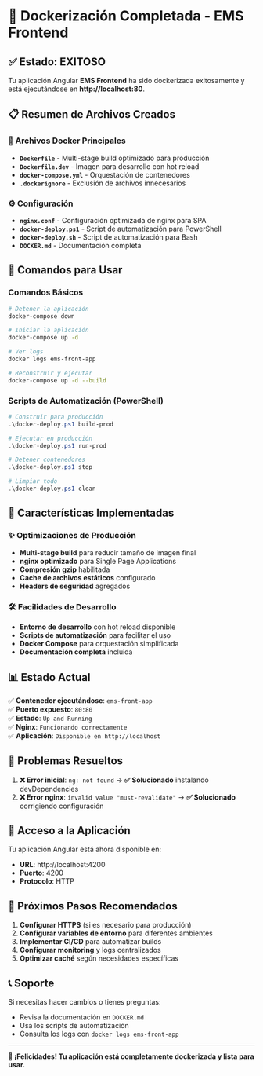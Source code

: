# 🎉 Dockerización Completada - EMS Frontend

## ✅ Estado: EXITOSO

Tu aplicación Angular **EMS Frontend** ha sido dockerizada exitosamente y está ejecutándose en **http://localhost:80**.

## 📋 Resumen de Archivos Creados

### 🐳 Archivos Docker Principales
- **`Dockerfile`** - Multi-stage build optimizado para producción
- **`Dockerfile.dev`** - Imagen para desarrollo con hot reload
- **`docker-compose.yml`** - Orquestación de contenedores
- **`.dockerignore`** - Exclusión de archivos innecesarios

### ⚙️ Configuración
- **`nginx.conf`** - Configuración optimizada de nginx para SPA
- **`docker-deploy.ps1`** - Script de automatización para PowerShell
- **`docker-deploy.sh`** - Script de automatización para Bash
- **`DOCKER.md`** - Documentación completa

## 🚀 Comandos para Usar

### Comandos Básicos
```bash
# Detener la aplicación
docker-compose down

# Iniciar la aplicación
docker-compose up -d

# Ver logs
docker logs ems-front-app

# Reconstruir y ejecutar
docker-compose up -d --build
```

### Scripts de Automatización (PowerShell)
```powershell
# Construir para producción
.\docker-deploy.ps1 build-prod

# Ejecutar en producción
.\docker-deploy.ps1 run-prod

# Detener contenedores
.\docker-deploy.ps1 stop

# Limpiar todo
.\docker-deploy.ps1 clean
```

## 🌟 Características Implementadas

### ✨ Optimizaciones de Producción
- **Multi-stage build** para reducir tamaño de imagen final
- **nginx optimizado** para Single Page Applications
- **Compresión gzip** habilitada
- **Cache de archivos estáticos** configurado
- **Headers de seguridad** agregados

### 🛠️ Facilidades de Desarrollo
- **Entorno de desarrollo** con hot reload disponible
- **Scripts de automatización** para facilitar el uso
- **Docker Compose** para orquestación simplificada
- **Documentación completa** incluida

## 📊 Estado Actual

✅ **Contenedor ejecutándose**: `ems-front-app`  
✅ **Puerto expuesto**: `80:80`  
✅ **Estado**: `Up and Running`  
✅ **Nginx**: `Funcionando correctamente`  
✅ **Aplicación**: `Disponible en http://localhost`  

## 🔧 Problemas Resueltos

1. **❌ Error inicial**: `ng: not found` → **✅ Solucionado** instalando devDependencies
2. **❌ Error nginx**: `invalid value "must-revalidate"` → **✅ Solucionado** corrigiendo configuración

## 📱 Acceso a la Aplicación

Tu aplicación Angular está ahora disponible en:
- **URL**: http://localhost:4200
- **Puerto**: 4200
- **Protocolo**: HTTP

## 🎯 Próximos Pasos Recomendados

1. **Configurar HTTPS** (si es necesario para producción)
2. **Configurar variables de entorno** para diferentes ambientes
3. **Implementar CI/CD** para automatizar builds
4. **Configurar monitoring** y logs centralizados
5. **Optimizar caché** según necesidades específicas

## 📞 Soporte

Si necesitas hacer cambios o tienes preguntas:
- Revisa la documentación en `DOCKER.md`
- Usa los scripts de automatización
- Consulta los logs con `docker logs ems-front-app`

---

**🎊 ¡Felicidades! Tu aplicación está completamente dockerizada y lista para usar.**
